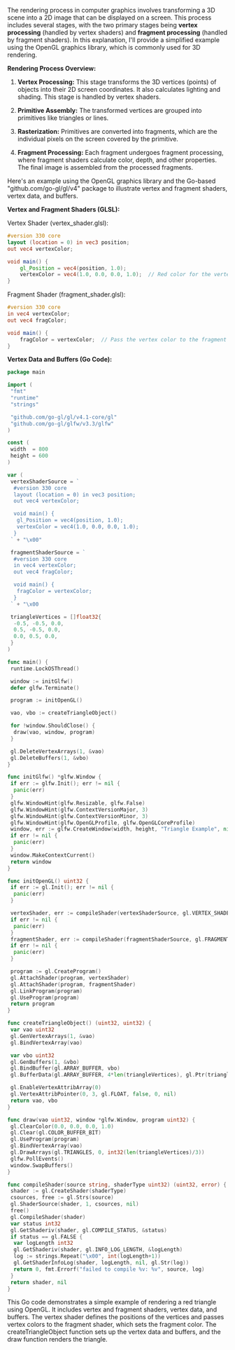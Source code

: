 The rendering process in computer graphics involves transforming a 3D scene into a 2D image that can be displayed on a screen. This process includes several stages, with the two primary stages being **vertex processing** (handled by vertex shaders) and **fragment processing** (handled by fragment shaders). In this explanation, I'll provide a simplified example using the OpenGL graphics library, which is commonly used for 3D rendering.

**Rendering Process Overview:**

1. **Vertex Processing:** This stage transforms the 3D vertices (points) of objects into their 2D screen coordinates. It also calculates lighting and shading. This stage is handled by vertex shaders.

2. **Primitive Assembly:** The transformed vertices are grouped into primitives like triangles or lines.

3. **Rasterization:** Primitives are converted into fragments, which are the individual pixels on the screen covered by the primitive.

4. **Fragment Processing:** Each fragment undergoes fragment processing, where fragment shaders calculate color, depth, and other properties. The final image is assembled from the processed fragments.

Here's an example using the OpenGL graphics library and the Go-based "github.com/go-gl/gl/v4" package to illustrate vertex and fragment shaders, vertex data, and buffers.

**Vertex and Fragment Shaders (GLSL):**

Vertex Shader (vertex_shader.glsl):

```glsl
#version 330 core
layout (location = 0) in vec3 position;
out vec4 vertexColor;

void main() {
    gl_Position = vec4(position, 1.0);
    vertexColor = vec4(1.0, 0.0, 0.0, 1.0);  // Red color for the vertex
}
```

Fragment Shader (fragment_shader.glsl):

```glsl
#version 330 core
in vec4 vertexColor;
out vec4 fragColor;

void main() {
    fragColor = vertexColor;  // Pass the vertex color to the fragment
}
```

**Vertex Data and Buffers (Go Code):**

```go
package main

import (
 "fmt"
 "runtime"
 "strings"

 "github.com/go-gl/gl/v4.1-core/gl"
 "github.com/go-gl/glfw/v3.3/glfw"
)

const (
 width  = 800
 height = 600
)

var (
 vertexShaderSource = `
  #version 330 core
  layout (location = 0) in vec3 position;
  out vec4 vertexColor;

  void main() {
   gl_Position = vec4(position, 1.0);
   vertexColor = vec4(1.0, 0.0, 0.0, 1.0);
  }
 ` + "\x00"

 fragmentShaderSource = `
  #version 330 core
  in vec4 vertexColor;
  out vec4 fragColor;

  void main() {
   fragColor = vertexColor;
  }
 ` + "\x00

 triangleVertices = []float32{
  -0.5, -0.5, 0.0,
  0.5, -0.5, 0.0,
  0.0, 0.5, 0.0,
 }
)

func main() {
 runtime.LockOSThread()

 window := initGlfw()
 defer glfw.Terminate()

 program := initOpenGL()

 vao, vbo := createTriangleObject()

 for !window.ShouldClose() {
  draw(vao, window, program)
 }

 gl.DeleteVertexArrays(1, &vao)
 gl.DeleteBuffers(1, &vbo)
}

func initGlfw() *glfw.Window {
 if err := glfw.Init(); err != nil {
  panic(err)
 }
 glfw.WindowHint(glfw.Resizable, glfw.False)
 glfw.WindowHint(glfw.ContextVersionMajor, 3)
 glfw.WindowHint(glfw.ContextVersionMinor, 3)
 glfw.WindowHint(glfw.OpenGLProfile, glfw.OpenGLCoreProfile)
 window, err := glfw.CreateWindow(width, height, "Triangle Example", nil, nil)
 if err != nil {
  panic(err)
 }
 window.MakeContextCurrent()
 return window
}

func initOpenGL() uint32 {
 if err := gl.Init(); err != nil {
  panic(err)
 }

 vertexShader, err := compileShader(vertexShaderSource, gl.VERTEX_SHADER)
 if err != nil {
  panic(err)
 }
 fragmentShader, err := compileShader(fragmentShaderSource, gl.FRAGMENT_SHADER)
 if err != nil {
  panic(err)
 }

 program := gl.CreateProgram()
 gl.AttachShader(program, vertexShader)
 gl.AttachShader(program, fragmentShader)
 gl.LinkProgram(program)
 gl.UseProgram(program)
 return program
}

func createTriangleObject() (uint32, uint32) {
 var vao uint32
 gl.GenVertexArrays(1, &vao)
 gl.BindVertexArray(vao)

 var vbo uint32
 gl.GenBuffers(1, &vbo)
 gl.BindBuffer(gl.ARRAY_BUFFER, vbo)
 gl.BufferData(gl.ARRAY_BUFFER, 4*len(triangleVertices), gl.Ptr(triangleVertices), gl.STATIC_DRAW)

 gl.EnableVertexAttribArray(0)
 gl.VertexAttribPointer(0, 3, gl.FLOAT, false, 0, nil)
 return vao, vbo
}

func draw(vao uint32, window *glfw.Window, program uint32) {
 gl.ClearColor(0.0, 0.0, 0.0, 1.0)
 gl.Clear(gl.COLOR_BUFFER_BIT)
 gl.UseProgram(program)
 gl.BindVertexArray(vao)
 gl.DrawArrays(gl.TRIANGLES, 0, int32(len(triangleVertices)/3))
 glfw.PollEvents()
 window.SwapBuffers()
}

func compileShader(source string, shaderType uint32) (uint32, error) {
 shader := gl.CreateShader(shaderType)
 csources, free := gl.Strs(source)
 gl.ShaderSource(shader, 1, csources, nil)
 free()
 gl.CompileShader(shader)
 var status int32
 gl.GetShaderiv(shader, gl.COMPILE_STATUS, &status)
 if status == gl.FALSE {
  var logLength int32
  gl.GetShaderiv(shader, gl.INFO_LOG_LENGTH, &logLength)
  log := strings.Repeat("\x00", int(logLength+1))
  gl.GetShaderInfoLog(shader, logLength, nil, gl.Str(log))
  return 0, fmt.Errorf("failed to compile %v: %v", source, log)
 }
 return shader, nil
}
```

This Go code demonstrates a simple example of rendering a red triangle using OpenGL. It includes vertex and fragment shaders, vertex data, and buffers. The vertex shader defines the positions of the vertices and passes vertex colors to the fragment shader, which sets the fragment color. The createTriangleObject function sets up the vertex data and buffers, and the draw function renders the triangle.
